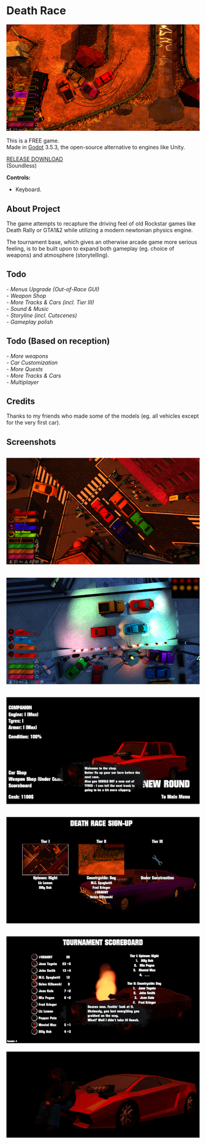 # Death Race  
  
![main_preview](_screenshots/00.png)  
  
This is a FREE game.  
Made in [Godot](https://github.com/godotengine/godot) 3.5.3, the open-source alternative to engines like Unity.

[RELEASE DOWNLOAD](https://github.com/Dark-Gran/Death-Race/releases/tag/v0.1-alpha)  
(Soundless)  
  
**Controls:**  
- Keyboard.  
  
## About Project  
  
The game attempts to recapture the driving feel of old Rockstar games like Death Rally or GTA1&2 while utilizing a modern newtonian physics engine.  
  
The tournament base, which gives an otherwise arcade game more serious feeling, is to be built upon to expand both gameplay (eg. choice of weapons) and atmosphere (storytelling).  
  
## Todo  
  
_- Menus Upgrade (Out-of-Race GUI)_  
_- Weapon Shop_  
_- More Tracks & Cars (incl. Tier III)_  
_- Sound & Music_  
_- Storyline (incl. Cutscenes)_  
_- Gameplay polish_  

## Todo (Based on reception)
_- More weapons_  
_- Car Customization_  
_- More Quests_  
_- More Tracks & Cars_  
_- Multiplayer_  
  
## Credits  
  
Thanks to my friends who made some of the models (eg. all vehicles except for the very first car).  
  
## Screenshots  
  
![preview1](_screenshots/01.png)  
---  
![preview2](_screenshots/02.png)  
---  
![preview3](_screenshots/03.png)  
---  
![preview4](_screenshots/04.png)  
---  
![preview5](_screenshots/05.png)  
---
![preview6](_screenshots/preview.gif)  
  
